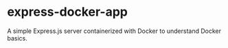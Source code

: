 # express-docker-app
A simple Express.js server containerized with Docker to understand Docker basics.
